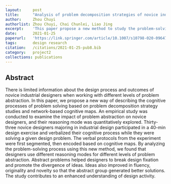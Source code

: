 ```yaml
---
layout:     post
title:      "Analysis of problem decomposition strategies of novice industrial designers using network-based cognitive maps"
author:     Zhou Chuyi
authorlist: Zhou Chuyi, Chai Chunlei, Liao Jing
excerpt:    'This paper propose a new method to study the problem-solving strategies of novince designers.'
date:       2021-01-25
paperurl:   'https://link.springer.com/article/10.1007/s10798-020-09647-1'
tags: 		design research
citation:   /citations/2021-01-25-pub8.bib
category:   project2
collections: publications
---
```


## Abstract
There is limited information about the design process and outcomes of novice industrial designers when working with different levels of problem abstraction. In this paper, we propose a new way of describing the cognitive processes of problem solving based on problem decomposition strategy studies and network-based cognitive maps. An empirical study was conducted to examine the impact of problem abstraction on novice designers, and their reasoning mode was quantitatively explored. Thirty-three novice designers majoring in industrial design participated in a 40-min design exercise and verbalized their cognitive process while they were solving a given design problem. The verbal protocols from the experiment were first segmented, then encoded based on cognitive maps. By analyzing the problem-solving process using this new method, we found that designers use different reasoning modes for different levels of problem abstraction. Abstract problems helped designers to break design fixation and promote the divergence of ideas. Ideas also improved in fluency, originality and novelty so that the abstract group generated better solutions. The study contributes to an enhanced understanding of design activity.

